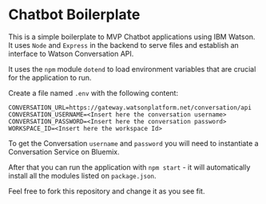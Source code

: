 # Chatbot Boilerplate

This is a simple boilerplate to MVP Chatbot applications using IBM Watson. It uses `Node` and `Express` in the backend to serve files and establish an interface to Watson Conversation API.

It uses the `npm` module `dotend` to load environment variables that are crucial for the application to run.

Create a file named `.env` with the following content:

```
CONVERSATION_URL=https://gateway.watsonplatform.net/conversation/api
CONVERSATION_USERNAME=<Insert here the conversation username>
CONVERSATION_PASSWORD=<Insert here the conversation password>
WORKSPACE_ID=<Insert here the workspace Id>
```

To get the Conversation `username` and `password` you will need to instantiate a Conversation Service on Bluemix.

After that you can run the application with `npm start` - it will automatically install all the modules listed on `package.json`.

Feel free to fork this repository and change it as you see fit.
